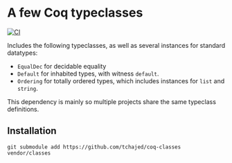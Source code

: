 # A few Coq typeclasses

[![CI](https://github.com/tchajed/coq-classes/actions/workflows/coq-action.yml/badge.svg)](https://github.com/tchajed/coq-classes/actions/workflows/coq-action.yml)

Includes the following typeclasses, as well as several instances for standard datatypes:
- `EqualDec` for decidable equality
- `Default` for inhabited types, with witness `default`.
- `Ordering` for totally ordered types, which includes instances for `list` and `string`.

This dependency is mainly so multiple projects share the same typeclass definitions.

## Installation

`git submodule add https://github.com/tchajed/coq-classes vendor/classes`
